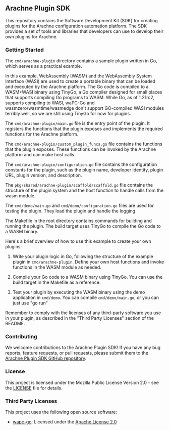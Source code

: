 ## Arachne Plugin SDK

This repository contains the Software Development Kit (SDK) for creating plugins for the Arachne configuration automation platform. The SDK provides a set of tools and libraries that developers can use to develop their own plugins for Arachne.

### Getting Started

The `cmd/arachne-plugin` directory contains a sample plugin written in Go, which serves as a practical example.

In this example, WebAssembly (WASM) and the WebAssembly System Interface (WASI) are used to create a portable binary that can be loaded and executed by the Arachne platform. The Go code is compiled to a WASM+WASI binary using TinyGo, a Go compiler designed for small places that supports compiling Go programs to WASM. While Go, as of 1.21rc2, supports compiling to WASI, waPC-Go and wasmzero/wasmtime/wasmedge don't support GO-compiled WASI modules terribly well, so we are still using TinyGo for now for plugins.

The `cmd/arachne-plugin/main.go` file is the entry point of the plugin. It registers the functions that the plugin exposes and implements the required functions for the Arachne platform.

The `cmd/arachne-plugin/custom_plugin_funcs.go` file contains the functions that the plugin exposes. These functions can be invoked by the Arachne platform and can make host calls.

The `cmd/arachne-plugin/configuration.go` file contains the configuration constants for the plugin, such as the plugin name, developer identity, plugin URL, plugin version, and description.

The `pkg/shared/arachne-plugin/scaffold/scaffold.go` file contains the structure of the plugin system and the host function to handle calls from the wasm module.

The `cmd/demo/main.go` and `cmd/demo/configuration.go` files are used for testing the plugin. They load the plugin and handle the logging.

The Makefile in the root directory contains commands for building and running the plugin. The build target uses TinyGo to compile the Go code to a WASM binary. 

Here's a brief overview of how to use this example to create your own plugins:

1. Write your plugin logic in Go, following the structure of the example plugin in `cmd/arachne-plugin`. Define your own host functions and invoke functions in the WASM module as needed.

2. Compile your Go code to a WASM binary using TinyGo. You can use the build target in the Makefile as a reference.

3. Test your plugin by executing the WASM binary using the demo application in `cmd/demo`. You can compile `cmd/demo/main.go`, or you can just use "go run"

Remember to comply with the licenses of any third-party software you use in your plugin, as described in the "Third Party Licenses" section of the README.

### Contributing

We welcome contributions to the Arachne Plugin SDK! If you have any bug reports, feature requests, or pull requests, please submit them to the [Arachne Plugin SDK GitHub repository](https://github.com/getarachne/arachne-plugin-sdk).

### License

This project is licensed under the Mozilla Public License Version 2.0 - see the [LICENSE](LICENSE) file for details.

### Third Party Licenses

This project uses the following open source software:

- [wapc-go](https://github.com/wapc/wapc-go): Licensed under the [Apache License 2.0](https://github.com/wapc/wapc-go/blob/master/LICENSE.txt)
